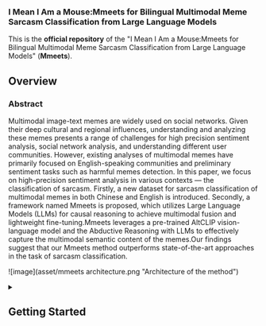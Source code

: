 ### I Mean I Am a Mouse:Mmeets for Bilingual Multimodal Meme Sarcasm Classification from Large Language Models

This is the **official repository** of the "I Mean I Am a Mouse:Mmeets for Bilingual Multimodal Meme Sarcasm Classification from Large Language Models" (**Mmeets**).

## Overview

### Abstract

Multimodal image-text memes are widely used on social networks. Given their deep cultural and regional influences, understanding and analyzing these memes presents a range of challenges for high precision sentiment analysis, social network analysis, and understanding different user communities. However, existing analyses of multimodal memes have primarily focused on English-speaking communities and preliminary sentiment tasks such as harmful memes detection. In this paper, we focus on high-precision sentiment analysis in various contexts — the classification of sarcasm. Firstly, a new dataset for sarcasm classification of multimodal memes in both Chinese and English is introduced. Secondly, a framework named Mmeets is proposed, which utilizes Large Language Models (LLMs) for causal reasoning to achieve multimodal fusion and lightweight fine-tuning.Mmeets leverages a pre-trained AltCLIP vision-language model and the Abductive Reasoning with LLMs to effectively capture the multimodal semantic content of the memes.Our findings suggest that our Mmeets method outperforms state-of-the-art approaches in the task of sarcasm classification.

![image](asset/mmeets architecture.png "Architecture of the method")

<details>
<summary><h2>Getting Started</h2></summary>

We recommend using the [Anaconda](https://www.anaconda.com/) package manager to avoid dependency/reproducibility
problems.
For Linux systems, you can find a conda installation
guide [here](https://docs.conda.io/projects/conda/en/latest/user-guide/install/linux.html).

### Installation

1. Clone the repository

```sh
git clone https://github.com/zhaka886/mmeets.git
```

2. Install Python dependencies

Navigate to the root folder of the repository and use the command:
```sh
conda config --add channels conda-forge
conda create -n issues -y python=3.9.16
conda activate issues
conda install pytorch==1.12.1 torchvision==0.13.1 torchaudio==0.12.1 cudatoolkit=11.3 -c pytorch
conda install --file requirements.txt
```

3. Log in to your WandB account
```sh
wandb login
```

## Datasets
We created the first categorical dataset of mockery and self-mockery **BSMM** in both Chinese and English.

- $BSMM_{Chinese}$ -Contains **1977** memes
- $BSMM_{English}$- Contains **2306** memes


### Data Preparation
Download the files in the [release](https://drive.google.com/drive/folders/1mxkB7at2m12k3VyOIVT3cSnt_O-uwXcN?usp=drive_link) the `resources` folder in the root folder:

<pre>
project_base_path
└─── <b>resources</b>
  ...
└─── src
  | main.py
  | datasets.py
  | engine.py
  ...

...
</pre>

Ensure the $BSMM_{Chinese}$ and $BSMM_{Chinese}$ datasets match the following structure:

<pre>
project_base_path
└─── resources
  └─── datasets
    └─── zh


      └─── <b>img
          | deprecating image1.png
          | deprecating image2.png
          | deprecating image3.png
          ....</b>
    
      └─── labels
          | zh_finally.csv
    
    └─── en
      └─── <b>img
          | deprecating image1.png
          | deprecating image1.png
          | deprecating image1.png
          ....</b>
        
      └─── labels
          | en_finally.csv
  ...

└─── src
  | main.py
  | datasets.py
  | engine.py
  ...

...
</pre>

</details>
